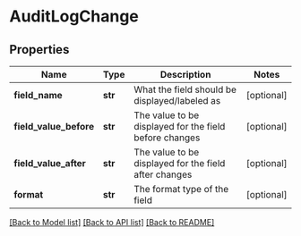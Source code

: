 # AuditLogChange



## Properties
Name | Type | Description | Notes
------------ | ------------- | ------------- | -------------
**field_name** | **str** | What the field should be displayed/labeled as | [optional] 
**field_value_before** | **str** | The value to be displayed for the field before changes | [optional] 
**field_value_after** | **str** | The value to be displayed for the field after changes | [optional] 
**format** | **str** | The format type of the field | [optional] 

[[Back to Model list]](../README.md#documentation-for-models) [[Back to API list]](../README.md#documentation-for-api-endpoints) [[Back to README]](../README.md)


